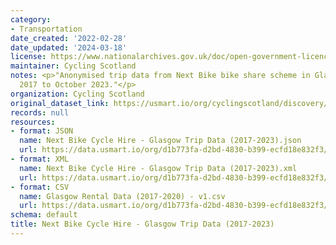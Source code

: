 ```yaml
---
category:
- Transportation
date_created: '2022-02-28'
date_updated: '2024-03-18'
license: https://www.nationalarchives.gov.uk/doc/open-government-licence/version/3/
maintainer: Cycling Scotland
notes: <p>"Anonymised trip data from Next Bike bike share scheme in Glasgow from September
  2017 to October 2023."</p>
organization: Cycling Scotland
original_dataset_link: https://usmart.io/org/cyclingscotland/discovery/discovery-view-detail/558cb4f5-d119-4b95-9347-ee130946d86f
records: null
resources:
- format: JSON
  name: Next Bike Cycle Hire - Glasgow Trip Data (2017-2023).json
  url: https://data.usmart.io/org/d1b773fa-d2bd-4830-b399-ecfd18e832f3/resource?resourceGUID=42785e38-d42a-48da-a318-1eb378e7fb0b
- format: XML
  name: Next Bike Cycle Hire - Glasgow Trip Data (2017-2023).xml
  url: https://data.usmart.io/org/d1b773fa-d2bd-4830-b399-ecfd18e832f3/resource?resourceGUID=3f64ce49-f421-4692-9577-2f06428ca1c1
- format: CSV
  name: Glasgow Rental Data (2017-2020) - v1.csv
  url: https://data.usmart.io/org/d1b773fa-d2bd-4830-b399-ecfd18e832f3/resource?resourceGUID=451cf43e-6650-436b-8b6a-b8a06f9e020e
schema: default
title: Next Bike Cycle Hire - Glasgow Trip Data (2017-2023)
---
```

